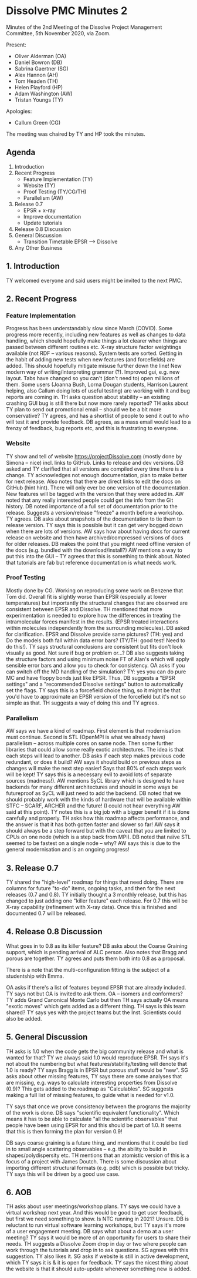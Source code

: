 # Dissolve PMC Minutes 2

Minutes of the 2nd Meeting of the Dissolve Project Management Committee, 5th November 2020, via Zoom.

Present:
- Oliver Alderman (OA)
- Daniel Bowron (DB)
- Sabrina Gaertner (SG)
- Alex Hannon (AH)
- Tom Headen (TH)
- Helen Playford (HP)
- Adam Washington (AW)
- Tristan Youngs (TY)

Apologies:
- Callum Green (CG)

The meeting was chaired by TY and HP took the minutes.

## Agenda

1. Introduction
2. Recent Progress
    - Feature Implementation (TY)
    - Website (TY)
    - Proof Testing (TY/CG/TH)
    - Parallelism (AW)
3. Release 0.7
    - EPSR + x-ray
    - Improve documentation
    - Update tutorials
4. Release 0.8 Discussion
5. General Discussion
    - Transition Timetable EPSR --> Dissolve
6. Any Other Business


## 1. Introduction

TY welcomed everyone and said users might be invited to the next PMC.

## 2. Recent Progress

### Feature Implementation

Progress has been understandably slow since March (COVID). Some progress more recently, including new features as well as changes to data handling, which should hopefully make things a lot clearer when things are passed between different routines etc. X-ray structure factor weightings available (not RDF – various reasons). System tests are sorted. Getting in the habit of adding new tests when new features (and forcefields) are added. This should hopefully mitigate misuse further down the line! New modern way of writing/interpreting grammar (?). Improved gui, e.g. new layout. Tabs have changed so you can't (don't need to) open millions of them. Some users (Joanna Bush, Lorna Dougan students, Harrison Laurent helping, also Callum doing lots of useful testing) are working with it and bug reports are coming in. TH asks question about stability – an existing crashing GUI bug is still there but now more rarely reported? TH asks about TY plan to send out promotional email – should we be a bit more conservative? TY agrees, and has a shortlist of people to send it out to who will test it and provide feedback. DB agrees, as a mass email would lead to a frenzy of feedback, bug reports etc, and this is frustrating to everyone.

### Website

TY show and tell of website https://projectDissolve.com (mostly done by Simona – nice) incl. links to GitHub. Links to release and dev versions. DB asked and TY clarified that all versions are compiled every time there is a change. TY acknowledges not enough documentation, plan to make better for next release. Also notes that there are direct links to edit the docs on GitHub (hint hint). There will only ever be one version of the documentation. New features will be tagged with the version that they were added in. AW noted that any really interested people could get the info from the Git history. DB noted importance of a full set of documentation prior to the release. Suggests a version/release "freeze" a month before a workshop. TY agrees. DB asks about snapshots of the documentation to tie them to release version. TY says this is possible but it can get very bogged down when there are lots of versions. AW says how about having docs for current release on website and then have archived/compressed versions of docs for older releases. DB makes the point that you might need offline version of the docs (e.g. bundled with the download/install?) AW mentions a way to put this into the GUI – TY agrees that this is something to think about. Noted that tutorials are fab but reference documentation is what needs work.

### Proof Testing

Mostly done by CG. Working on reproducing some work on Benzene that Tom did. Overall fit is slightly worse than EPSR (especially at lower temperatures) but importantly the structural changes that are observed are consistent between EPSR and Dissolve. TH mentioned that more experimentation is needed to explore how the differences in treating the intramolecular forces manifest in the results. (EPSR treated interactions within molecules independently from the surrounding molecules). DB asked for clarification. EPSR and Dissolve provide same pictures? (TH: yes) and Do the models both fall within data error bars? (TY/TH: good test! Need to do this!). TY says structural conclusions are consistent but fits don't look visually as good. Not sure if bug or problem or…? DB also suggests taking the structure factors and using minimum noise FT of Alan's which will apply sensible error bars and allow you to check for consistency. OA asks if you can switch off the MD handling of the simulation? TY: yes you can do pure MC and have floppy bonds just like EPSR. Thus, DB suggests a "EPSR settings" and a "recommended Dissolve settings" button to automatically set the flags. TY says this is a forcefield choice thing, so it might be that you'd have to approximate an EPSR version of the forcefield but it's not so simple as that. TH suggests a way of doing this and TY agrees.

### Parallelism

AW says we have a kind of roadmap. First element is that modernisation must continue. Second is STL (OpenMPI is what we already have) parallelism – across multiple cores on same node. Then some further libraries that could allow some really exotic architectures. The idea is that each steps will lead to another. DB asks if each step makes previous code redundant, or does it build? AW says it should build on previous steps as changes will make the next step easier! Says that 80% of each steps work will be kept! TY says this is a necessary evil to avoid lots of separate sources (madness!). AW mentions SyCL library which is designed to have backends for many different architectures and should in some ways be futureproof as SyCL will just need to add the backend. DB noted that we should probably work with the kinds of hardware that will be available within STFC – SCARF, ARCHER and the future! (I could not hear everything AW said at this point). TY notes this is a big job with a bigger benefit if it is done carefully and properly. TH asks how this roadmap affects performance, and the answer is that it has both gotten faster and slower so far! AW says it should always be a step forward but with the caveat that you are limited to CPUs on one node (which is a step back from MPI). DB noted that naïve STL seemed to be fastest on a single node – why? AW says this is due to the general modernisation and is an ongoing progress!

## 3. Release 0.7

TY shared the "high-level" roadmap for things that need doing. There are columns for future "to-do" items, ongoing tasks, and then for the next releases (0.7 and 0.8). TY initially thought a 3 monthly release, but this has changed to just adding one "killer feature" each release. For 0.7 this will be X-ray capability (refinement with X-ray data). Once this is finished and documented 0.7 will be released.

## 4. Release 0.8 Discussion

What goes in to 0.8 as its killer feature? DB asks about the Coarse Graining support, which is pending arrival of ALC person. Also notes that Bragg and porous are together. TY agrees and puts them both into 0.8 as a proposal.

There is a note that the multi-configuration fitting is the subject of a studentship with Emma.

OA asks if there's a list of features beyond EPSR that are already included. TY says not but OA is invited to ask them. OA – isomers and conformers? TY adds Grand Canonical Monte Carlo but then TH says actually OA means "exotic moves" which gets added as a different thing. TH says is this team shared? TY says yes with the project teams but the Inst. Scientists could also be added.

## 5. General Discussion

TH asks is 1.0 when the code gets the big community release and what is wanted for that? TY we always said 1.0 would reproduce EPSR. TH says it's not about the numbering but what features/stability/testing will denote that 1.0 is ready? TY says Bragg is in EPSR but porous stuff would be "new". SG asks about other missing features, TY says there are some analyses that are missing, e.g. ways to calculate interesting properties from Dissolve (0.9)? This gets added to the roadmap as "Calculables". SG suggests making a full list of missing features, to guide what is needed for v1.0.

TY says that once we prove consistency between the programs the majority of the work is done. DB says "scientific equivalent functionality". Which means it has to be able to calculate "all the scientific observables" that people have been using EPSR for and this should be part of 1.0. It seems that this is then forming the plan for version 0.9!

DB says coarse graining is a future thing, and mentions that it could be tied in to small angle scattering observables – e.g. the ability to build in shapes/polydispersity etc. TH mentions that an atomistic version of this is a focus of a project with James Doutch. There is some discussion about importing different structural formats (e.g. pdb) which is possible but tricky. TY says this will be driven by a good use case.

## 6. AOB

TH asks about user meetings/workshop plans. TY says we could have a virtual workshop next year. And this would be good to get user feedback, but first we need something to show. Is NTC running in 2021? Unsure. DB is reluctant to run virtual software learning workshops, but TY says it's more of a user engagement meeting. DB says what about a demo at a user meeting? TY says it would be more of an opportunity for users to share their needs. TH suggests a Dissolve Zoom drop in day or two where people can work through the tutorials and drop in to ask questions. SG agrees with this suggestion. TY also likes it. SG asks if website is still in active development, which TY says it is & it is open for feedback. TY says the nicest thing about the website is that it should auto-update whenever something new is added.

